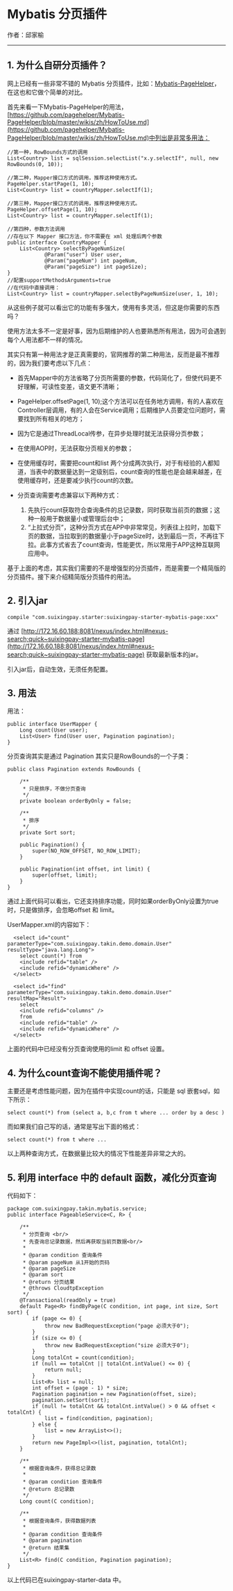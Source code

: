 # Mybatis 分页插件
作者：邱家榆

---

## 1. 为什么自研分页插件？

网上已经有一些非常不错的 Mybatis 分页插件，比如：[Mybatis-PageHelper](https://github.com/pagehelper/Mybatis-PageHelper)，在这也和它做个简单的对比。

首先来看一下Mybatis-PageHelper的用法，[https://github.com/pagehelper/Mybatis-PageHelper/blob/master/wikis/zh/HowToUse.md](https://github.com/pagehelper/Mybatis-PageHelper/blob/master/wikis/zh/HowToUse.md)中列出是非常多用法：

	//第一种，RowBounds方式的调用
	List<Country> list = sqlSession.selectList("x.y.selectIf", null, new RowBounds(0, 10));
	
	//第二种，Mapper接口方式的调用，推荐这种使用方式。
	PageHelper.startPage(1, 10);
	List<Country> list = countryMapper.selectIf(1);
	
	//第三种，Mapper接口方式的调用，推荐这种使用方式。
	PageHelper.offsetPage(1, 10);
	List<Country> list = countryMapper.selectIf(1);
	
	//第四种，参数方法调用
	//存在以下 Mapper 接口方法，你不需要在 xml 处理后两个参数
	public interface CountryMapper {
	    List<Country> selectByPageNumSize(
	            @Param("user") User user,
	            @Param("pageNum") int pageNum, 
	            @Param("pageSize") int pageSize);
	}
	//配置supportMethodsArguments=true
	//在代码中直接调用：
	List<Country> list = countryMapper.selectByPageNumSize(user, 1, 10);
	
从这些例子就可以看出它的功能有多强大，使用有多灵活，但这是你需要的东西吗？

使用方法太多不一定是好事，因为后期维护的人也要熟悉所有用法，因为可会遇到每个人用法都不一样的情况。

其实只有第一种用法才是正真需要的，官网推荐的第二种用法，反而是最不推荐的，因为我们要考虑以下几点：

  * 首先Mapper中的方法省略了分页所需要的参数，代码简化了，但使代码更不好理解，可读性变差，语文更不清晰；
  * PageHelper.offsetPage(1, 10);这个方法可以在任务地方调用，有的人喜欢在Controller层调用，有的人会在Service调用；后期维护人员要定位问题时，需要找到所有相关的地方；
  * 因为它是通过ThreadLocal传参，在异步处理时就无法获得分页参数； 
  * 在使用AOP时，无法获取分页相关的参数；
  * 在使用缓存时，需要把count和list 两个分成两次执行，对于有经验的人都知道，当表中的数据量达到一定级别后，count查询的性能也是会越来越差，在使用缓存时，还是要减少执行count的次数。
  * 分页查询需要考虑兼容以下两种方式：

    1. 先执行count获取符合查询条件的总记录数，同时获取当前页的数据；这种一般用于数据量小或管理后台中；
    2. “上拉式分页”，这种分页方式在APP中非常常见，列表往上拉时，加载下页的数据，当拉取到的数据量小于pageSize时，达到最后一页，不再往下拉。此事方式省去了count查询，性能更优，所以常用于APP这种互联网应用中。

基于上面的考虑，其实我们需要的不是增强型的分页插件，而是需要一个精简版的分页插件。接下来介绍精简版分页插件的用法。

## 2. 引入jar

    compile "com.suixingpay.starter:suixingpay-starter-mybatis-page:xxx"

通过 [http://172.16.60.188:8081/nexus/index.html#nexus-search;quick~suixingpay-starter-mybatis-page](http://172.16.60.188:8081/nexus/index.html#nexus-search;quick~suixingpay-starter-mybatis-page)  获取最新版本的jar。

引入jar后，自动生效，无须任务配置。

## 3. 用法

用法：

	public interface UserMapper {
	    Long count(User user);
	    List<User> find(User user, Pagination pagination);
	}
	
分页查询其实是通过 Pagination 其实只是RowBounds的一个子类：

	public class Pagination extends RowBounds {
	
	    /**
	     * 只是排序，不做分页查询
	     */
	    private boolean orderByOnly = false;
	
	    /**
	     * 排序
	     */
	    private Sort sort;
	
	    public Pagination() {
	        super(NO_ROW_OFFSET, NO_ROW_LIMIT);
	    }
	
	    public Pagination(int offset, int limit) {
	        super(offset, limit);
	    }
	}

通过上面代码可以看出，它还支持排序功能，同时如果orderByOnly设置为true时，只是做排序，会忽略offset 和 limit。

UserMapper.xml的内容如下：

	  <select id="count" parameterType="com.suixingpay.takin.demo.domain.User" resultType="java.lang.Long">
	    select count(*) from
	    <include refid="table" />
	    <include refid="dynamicWhere" />
	  </select>
	
	  <select id="find" parameterType="com.suixingpay.takin.demo.domain.User" resultMap="Result">
	    select
	    <include refid="columns" />
	    from
	    <include refid="table" />
	    <include refid="dynamicWhere" />
	  </select>

上面的代码中已经没有分页查询使用的limit 和 offset 设置。

## 4. 为什么count查询不能使用插件呢？

主要还是考虑性能问题，因为在插件中实现count的话，只能是 sql 嵌套sql，如下所示：

    select count(*) from (select a, b,c from t where ... order by a desc )
    
而如果我们自己写的话，通常是写出下面的格式：

    select count(*) from t where ...
    
以上两种查询方式，在数据量比较大的情况下性能差异非常之大的。

## 5. 利用 interface 中的 default 函数，减化分页查询

代码如下：

    package com.suixingpay.takin.mybatis.service;
    public interface PageableService<C, R> {
	
	    /**
	     * 分页查询 <br/>
	     * 先查询总记录数据，然后再获取当前页数据<br/>
	     * 
	     * @param condition 查询条件
	     * @param pageNum 从1开始的页码
	     * @param pageSize
	     * @param sort
	     * @return 分页结果
	     * @throws CloudtpException
	     */
	    @Transactional(readOnly = true)
	    default Page<R> findByPage(C condition, int page, int size, Sort sort) {
	        if (page <= 0) {
	            throw new BadRequestException("page 必须大于0");
	        }
	        if (size <= 0) {
	            throw new BadRequestException("size 必须大于0");
	        }
	        Long totalCnt = count(condition);
	        if (null == totalCnt || totalCnt.intValue() <= 0) {
	            return null;
	        }
	        List<R> list = null;
	        int offset = (page - 1) * size;
	        Pagination pagination = new Pagination(offset, size);
	        pagination.setSort(sort);
	        if (null != totalCnt && totalCnt.intValue() > 0 && offset < totalCnt) {
	            list = find(condition, pagination);
	        } else {
	            list = new ArrayList<>();
	        }
	        return new PageImpl<>(list, pagination, totalCnt);
	    }
	
	    /**
	     * 根据查询条件，获得总记录数
	     * 
	     * @param condition 查询条件
	     * @return 总记录数
	     */
	    Long count(C condition);
	
	    /**
	     * 根据查询条件，获得数据列表
	     * 
	     * @param condition 查询条件
	     * @param pagination
	     * @return 结果集
	     */
	    List<R> find(C condition, Pagination pagination);
    }
    
以上代码已在suixingpay-starter-data 中。